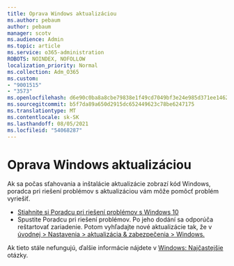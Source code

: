 ```yaml
---
title: Oprava Windows aktualizáciou
ms.author: pebaum
author: pebaum
manager: scotv
ms.audience: Admin
ms.topic: article
ms.service: o365-administration
ROBOTS: NOINDEX, NOFOLLOW
localization_priority: Normal
ms.collection: Adm_O365
ms.custom:
- "9001515"
- "3573"
ms.openlocfilehash: d6e90c0ba8a8cbe79838e1f49cd7049bf3e24e985d371ee1462d50e47834cdac
ms.sourcegitcommit: b5f7da89a650d2915dc652449623c78be6247175
ms.translationtype: MT
ms.contentlocale: sk-SK
ms.lasthandoff: 08/05/2021
ms.locfileid: "54068287"
---
```

# <a name="fix-windows-update-errors"></a>Oprava Windows aktualizáciou

Ak sa počas sťahovania a inštalácie aktualizácie zobrazí kód  Windows, poradca pri riešení problémov s aktualizáciou vám môže pomôcť problém vyriešiť.

- [Stiahnite si Poradcu pri riešení problémov s Windows 10](https://support.microsoft.com/help/4027322/windows-update-troubleshooter)
- Spustite Poradcu pri riešení problémov. Po jeho dodání sa odporúča reštartovať zariadenie. Potom vyhľadajte nové aktualizácie tak, že v [úvodnej > Nastavenia > aktualizácia & zabezpečenia > Windows.](ms-settings:windowsupdate)

Ak tieto stále nefungujú, ďalšie informácie nájdete v [Windows: Najčastejšie](https://support.microsoft.com/help/12373/windows-update-faq) otázky.
